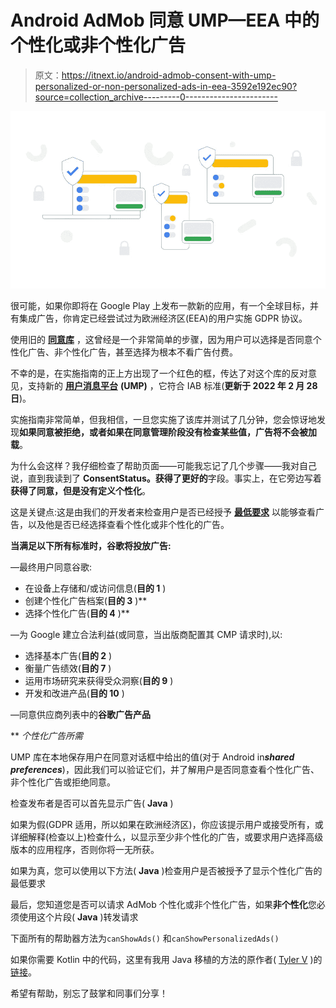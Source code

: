 # Android AdMob 同意 UMP—EEA 中的个性化或非个性化广告

> 原文：<https://itnext.io/android-admob-consent-with-ump-personalized-or-non-personalized-ads-in-eea-3592e192ec90?source=collection_archive---------0----------------------->

![](img/a0d967a85feb398c71e8de8529d9512c.png)

很可能，如果你即将在 Google Play 上发布一款新的应用，有一个全球目标，并有集成广告，你肯定已经尝试过为欧洲经济区(EEA)的用户实施 GDPR 协议。

使用旧的 [**同意库**](https://developers.google.com/admob/android/eu-consent) ，这曾经是一个非常简单的步骤，因为用户可以选择是否同意个性化广告、非个性化广告，甚至选择为根本不看广告付费。

不幸的是，在实施指南的正上方出现了一个红色的框，传达了对这个库的反对意见，支持新的 [**用户消息平台**](https://developers.google.com/admob/ump/android/quick-start) **(UMP)** ，它符合 IAB 标准(**更新于 2022 年 2 月 28 日**)。

实施指南非常简单，但我相信，一旦您实施了该库并测试了几分钟，您会惊讶地发现**如果同意被拒绝，或者如果在同意管理阶段没有检查某些值，广告将不会被加载**。

为什么会这样？我仔细检查了帮助页面——可能我忘记了几个步骤——我对自己说，直到我读到了 **ConsentStatus。获得了更好的**字段。事实上，在它旁边写着**获得了同意，但是没有定义个性化**。

这是关键点:这是由我们的开发者来检查用户是否已经授予 [**最低要求**](https://support.google.com/admob/answer/9760862?ref_topic=10303737) 以能够查看广告，以及他是否已经选择查看个性化或非个性化的广告。

**当满足以下所有标准时，谷歌将投放广告:**

—最终用户同意谷歌:

*   在设备上存储和/或访问信息(**目的 1** )
*   创建个性化广告档案(**目的 3** )**
*   选择个性化广告(**目的 4** )**

—为 Google 建立合法利益(或同意，当出版商配置其 CMP 请求时),以:

*   选择基本广告(**目的 2** )
*   衡量广告绩效(**目的 7** )
*   运用市场研究来获得受众洞察(**目的 9** )
*   开发和改进产品(**目的 10** )

—同意供应商列表中的**谷歌广告产品**

** *个性化广告所需*

UMP 库在本地保存用户在同意对话框中给出的值(对于 Android in***shared preferences***)，因此我们可以验证它们，并了解用户是否同意查看个性化广告、非个性化广告或拒绝同意。

检查发布者是否可以首先显示广告( **Java** )

如果为假(GDPR 适用，所以如果在欧洲经济区)，你应该提示用户或接受所有，或详细解释(检查以上)检查什么，以显示至少非个性化的广告，或要求用户选择高级版本的应用程序，否则你将一无所获。

如果为真，您可以使用以下方法( **Java** )检查用户是否被授予了显示个性化广告的最低要求

最后，您知道您是否可以请求 AdMob 个性化或非个性化广告，如果**非个性化**您必须使用这个片段( **Java** )转发请求

下面所有的帮助器方法为`canShowAds()` 和`canShowPersonalizedAds()`

如果你需要 Kotlin 中的代码，这里有我用 Java 移植的方法的原作者( [Tyler V](https://stackoverflow.com/users/9473786/tyler-v) )的[链接](https://stackoverflow.com/questions/65351543/how-to-implement-ump-sdk-correctly-for-eu-consent)。

希望有帮助，别忘了鼓掌和同事们分享！